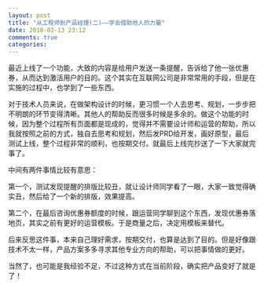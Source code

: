 ```yaml
---
layout: post
title: "从工程师到产品经理(二)——学会借助他人的力量"
date: 2018-02-13 23:12
comments: true
categories: 
---
```


最近上线了一个功能，大致的内容是给用户发送一条提醒，告诉给了他一张优惠券，从而达到激活用户的目的。这个其实在互联网公司是非常常用的手段，但是在实施的过程中，也学到了一些东西。

<!---more--->

对于技术人员来说，在做架构设计的时候，更习惯一个人去思考、规划，一步步把不明朗的环节变得清晰。其他人的帮助反而很多时候是多余的。做这个功能的时候，因为整个过程所有页面都是现成的，觉得并不需要设计师和运营的帮助，所以我就按照之前的方式，独自去思考和规划，然后发PRD给开发，画好原型，最后测试上线，整个过程非常的顺利，也按期交付。就最后上线完抄送了一下大家就完事了。

中间有两件事情比较有意思：

第一个，测试发现提醒的排版比较丑，就让设计师同学看了一眼，大家一致觉得确实丑，然后给了一个新的排版，效果提高。

第二个，在最后咨询优惠券额度的时候，跟运营同学聊到这个东西，发现优惠券落地页，其实之前有更好的运营模板。于是商量之后，决定用模板来替代。

后来反思这件事，本来自己理好需求，按期交付，也算是达到了目的。但是好像跟技术不太一样，产品方案多多寻求其他专业方向的帮助，可以把事情做的更好。

当然了，也可能是我经验不足，不过这种方式在当前阶段，确实把产品变好了就是了！